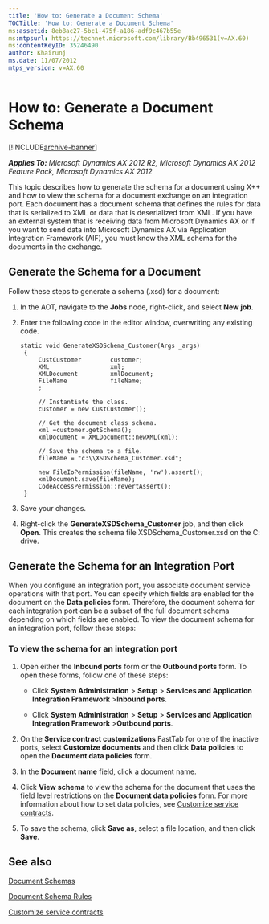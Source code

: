 ```yaml
---
title: 'How to: Generate a Document Schema'
TOCTitle: 'How to: Generate a Document Schema'
ms:assetid: 8eb8ac27-5bc1-475f-a186-adf9c467b55e
ms:mtpsurl: https://technet.microsoft.com/library/Bb496531(v=AX.60)
ms:contentKeyID: 35246490
author: Khairunj
ms.date: 11/07/2012
mtps_version: v=AX.60
---
```


# How to: Generate a Document Schema 


[!INCLUDE[archive-banner](includes/archive-banner.md)]


_**Applies To:** Microsoft Dynamics AX 2012 R2, Microsoft Dynamics AX 2012 Feature Pack, Microsoft Dynamics AX 2012_

This topic describes how to generate the schema for a document using X++ and how to view the schema for a document exchange on an integration port. Each document has a document schema that defines the rules for data that is serialized to XML or data that is deserialized from XML. If you have an external system that is receiving data from Microsoft Dynamics AX or if you want to send data into Microsoft Dynamics AX via Application Integration Framework (AIF), you must know the XML schema for the documents in the exchange.

## Generate the Schema for a Document

Follow these steps to generate a schema (.xsd) for a document:

1.  In the AOT, navigate to the **Jobs** node, right-click, and select **New job**.

2.  Enter the following code in the editor window, overwriting any existing code.
    
       ```X++
       static void GenerateXSDSchema_Customer(Args _args)
        {
            CustCustomer        customer;
            XML                 xml;
            XMLDocument         xmlDocument;
            FileName            fileName;
            ;
        
            // Instantiate the class.
            customer = new CustCustomer();
        
            // Get the document class schema.
            xml =customer.getSchema();
            xmlDocument = XMLDocument::newXML(xml);
        
            // Save the schema to a file.
            fileName = "c:\\XSDSchema_Customer.xsd";
        
            new FileIoPermission(fileName, 'rw').assert();
            xmlDocument.save(fileName);
            CodeAccessPermission::revertAssert();
        }
       ```

3.  Save your changes.

4.  Right-click the **GenerateXSDSchema\_Customer** job, and then click **Open**. This creates the schema file XSDSchema\_Customer.xsd on the C: drive.

## Generate the Schema for an Integration Port

When you configure an integration port, you associate document service operations with that port. You can specify which fields are enabled for the document on the **Data policies** form. Therefore, the document schema for each integration port can be a subset of the full document schema depending on which fields are enabled. To view the document schema for an integration port, follow these steps:

### To view the schema for an integration port

1.  Open either the **Inbound ports** form or the **Outbound ports** form. To open these forms, follow one of these steps:
    
      - Click **System Administration** \> **Setup** \> **Services and Application Integration Framework** \>**Inbound ports**.
    
      - Click **System Administration** \> **Setup** \> **Services and Application Integration Framework** \>**Outbound ports**.

2.  On the **Service contract customizations** FastTab for one of the inactive ports, select **Customize documents** and then click **Data policies** to open the **Document data policies** form.

3.  In the **Document name** field, click a document name.

4.  Click **View schema** to view the schema for the document that uses the field level restrictions on the **Document data policies** form. For more information about how to set data policies, see [Customize service contracts](customize-service-contracts.md).

5.  To save the schema, click **Save as**, select a file location, and then click **Save**.

## See also

[Document Schemas](document-schemas.md)

[Document Schema Rules](document-schema-rules.md)

[Customize service contracts](customize-service-contracts.md)

